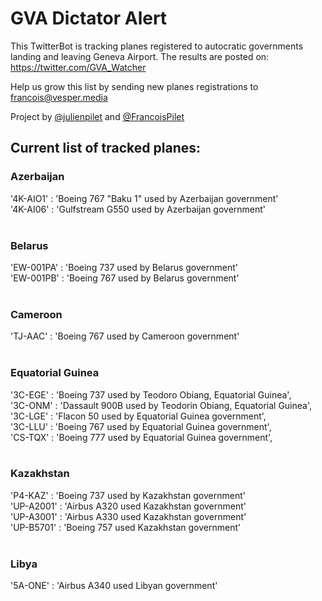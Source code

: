 # GVA Dictator Alert

This TwitterBot is tracking planes registered to autocratic governments landing and leaving Geneva Airport. The results are posted on:
https://twitter.com/GVA_Watcher

Help us grow this list by sending new planes registrations to francois@vesper.media

Project by <a href="https://twitter.com/julienpilet">@julienpilet</a> and <a href="https://twitter.com/FrancoisPilet">@FrancoisPilet</a>

## Current list of tracked planes:

### Azerbaijan
 '4K-AIO1' : 'Boeing 767 "Baku 1" used by Azerbaijan government'<br>
 '4K-AI06' : 'Gulfstream G550 used by Azerbaijan government'<br><br>
 
### Belarus
 'EW-001PA' : 'Boeing 737 used by Belarus government'<br>
 'EW-001PB' : 'Boeing 767 used by Belarus government'<br><br>
 
### Cameroon
 'TJ-AAC' : 'Boeing 767 used by Cameroon government'<br><br>

### Equatorial Guinea
 '3C-EGE' : 'Boeing 737 used by Teodoro Obiang, Equatorial Guinea',<br>
 '3C-ONM' : 'Dassault 900B used by Teodorin Obiang, Equatorial Guinea',<br>
 '3C-LGE' : 'Flacon 50 used by Equatorial Guinea government',<br>
 '3C-LLU' : 'Boeing 767 used by Equatorial Guinea government',<br>
 'CS-TQX' : 'Boeing 777 used by Equatorial Guinea government',<br><br>
 
### Kazakhstan
 'P4-KAZ' : 'Boeing 737 used by Kazakhstan government'<br>
 'UP-A2001' : 'Airbus A320 used Kazakhstan government'<br>
 'UP-A3001' : 'Airbus A330 used Kazakhstan government'<br>
 'UP-B5701' : 'Boeing 757 used Kazakhstan government'<br><br>
 
### Libya
 '5A-ONE' : 'Airbus A340 used Libyan government'<br>
